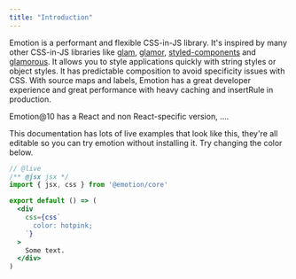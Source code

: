 ```yaml
---
title: "Introduction"
---
```


Emotion is a performant and flexible CSS-in-JS library. It's inspired by many other CSS-in-JS libraries like [glam](https://github.com/threepointone/glam/tree/e9bca3950f12503246ed7fccad5cf13e5e9c86e3), [glamor](https://github.com/threepointone/glamor), [styled-components](https://www.styled-components.com/) and [glamorous](https://glamorous.rocks/). It allows you to style applications quickly with string styles or object styles. It has predictable composition to avoid specificity issues with CSS. With source maps and labels, Emotion has a great developer experience and great performance with heavy caching and insertRule in production.

Emotion@10 has a React and non React-specific version, ....

This documentation has lots of live examples that look like this, they're all editable so you can try emotion without installing it. Try changing the color below.

```jsx
// @live
/** @jsx jsx */
import { jsx, css } from '@emotion/core'

export default () => (
  <div
    css={css`
      color: hotpink;
    `}
  >
    Some text.
  </div>
)
```
